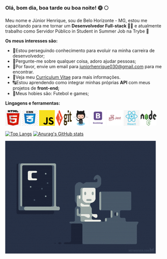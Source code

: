 ### Olá, bom dia, boa tarde ou boa noite! 🌞 🌕

Meu nome e Júnior Henrique, sou de Belo Horizonte - MG, estou me capacitando para me tornar um **Desenvolvedor Full-stack 👨‍💼**
e atualmente trabalho como Servidor Público in Student in Summer Job na Trybe 🚀

**Os meus interesses são:**

- 💼Estou perseguindo conhecimento para evoluir na minha carreira de desenvolvedor;
- 💬Pergunte-me sobre qualquer coisa, adoro ajudar pessoas;
- 📧Por favor, envie um email para [juniorhenrique030@gmail.com](https://mail.google.com) para me encontrar.
- 📰Veja meu [Curriculum Vitae](https://docs.google.com/document/d/1F-5Z_Q651JM5WHCn-qyQns8tbbrQ8o-eZkpVxaPWIA4/edit?usp=sharing) para mais informações.
- 🔠Estou aprendendo como integrar minhas próprias **API** com meus projetos de **front-end;**
- 🏅Meus hobies são: Futebol e games;

**Lingagens e ferramentas:** 

<img src="html.png" height="50px" width="50px"> <img src="css.jpeg" height="50px" width="50px"> <img src="javascript.png" height="50px" width="50px"> <img src="git.png" height="50px" width="50px"> <img src="github.png" height="50px" width="50px"> <img src="bootstrap.png.png" height="50px" width="50px"> <img src="jest.png" height="50px" width="50px"> <img src="react.png" height="50px" width="50px"> <img src="node.png" height="50px" width="50px">

[![Top Langs](https://github-readme-stats.vercel.app/api/top-langs/?username=Junior030&layout=compact)](https://github.com/anuraghazra/github-readme-stats)
[![Anurag's GitHub stats](https://github-readme-stats.vercel.app/api?username=Junior030)](https://github.com/anuraghazra/github-readme-stats)

<img src="gifProgramer.gif">

